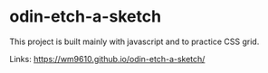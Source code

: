 # odin-etch-a-sketch

This project is built mainly with javascript and to practice CSS grid.

Links: https://wm9610.github.io/odin-etch-a-sketch/
